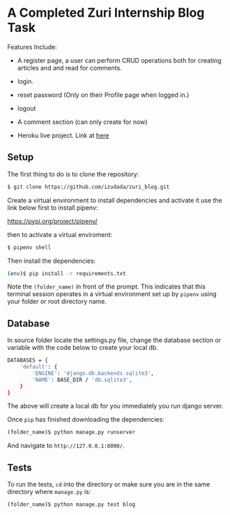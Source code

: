 # A Completed Zuri Internship Blog Task 

Features Include:

-    A register page, a user can perform CRUD operations both for creating articles and and read for comments. 

-    login.

-    reset password (Only on their Profile page when logged in.)

-    logout

-    A comment section (can only create for now)

-    Heroku live project. Link at [here](https://izudada-blog.herokuapp.com/)

## Setup

The first thing to do is to clone the repository:

```sh
$ git clone https://github.com/izudada/zuri_blog.git
```

Create a virtual environment to install dependencies and activate it use the link below first to install pipenv:

https://pypi.org/project/pipenv/

then to activate a virtual enviroment:

```sh
$ pipenv shell
```

Then install the dependencies:

```sh
(env)$ pip install -r requirements.txt
```
Note the `(folder_name)` in front of the prompt. This indicates that this terminal
session operates in a virtual environment set up by `pipenv` using your folder or root directory name.

## Database

In source folder locate the settings.py file, change the database section or variable with the code below to create your local db.

```sh
DATABASES = {
    'default': {
        'ENGINE': 'django.db.backends.sqlite3',
        'NAME': BASE_DIR / 'db.sqlite3',
    }
}
```
The above will create a local db for you immediately you run django server.


Once `pip` has finished downloading the dependencies:
```sh
(folder_name)$ python manage.py runserver
```
And navigate to `http://127.0.0.1:8000/`.


## Tests

To run the tests, `cd` into the directory or make sure you are in the same directory where `manage.py` is:
```sh
(folder_name)$ python manage.py test blog
```
